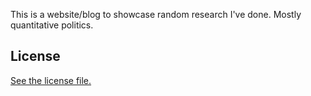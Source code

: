 
This is a website/blog to showcase random research I've done. Mostly quantitative politics. 

## License

[See the license file.](./LICENSE.md)
